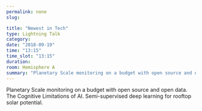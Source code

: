 ```yaml
---
permalink: none
slug:

title: "Newest in Tech"
type: Lightning Talk
category:
date: "2018-09-19"
time: "13:15"
time_slot: "13:15"
duration:
room: Hemisphere A
summary: "Planetary Scale monitoring on a budget with open source and open data. The Cognitive Limitations of AI. Semi-supervised deep learning for rooftop solar potential."
---
```

Planetary Scale monitoring on a budget with open source and open data. The Cognitive Limitations of AI. Semi-supervised deep learning for rooftop solar potential.
